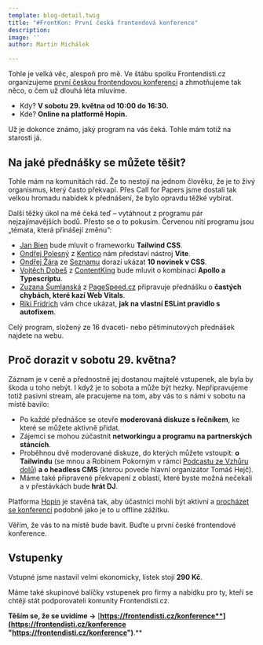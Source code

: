 ```yaml
---
template: blog-detail.twig
title: "#FrontKon: První česká frontendová konference"
description:
image: ''
author: Martin Michálek

---
```

Tohle je velká věc, alespoň pro mě. Ve štábu spolku Frontendisti.cz organizujeme [první českou frontendovou konferenci](https://frontendisti.cz/konference/) a zhmotňujeme tak něco, o čem už dlouhá léta mluvíme.

* Kdy? **V sobotu 29. května od 10:00 do 16:30.**
* Kde? **Online na platformě Hopin.**

Už je dokonce známo, jaký program na vás čeká. Tohle mám totiž na starosti já.

## Na jaké přednášky se můžete těšit?

Tohle mám na komunitách rád. Že to nestojí na jednom člověku, že je to živý organismus, který často překvapí. Přes Call for Papers jsme dostali tak velkou hromadu nabídek k přednášení, že bylo opravdu těžké vybírat.

Další těžký úkol na mě čeká teď – vytáhnout z programu pár nejzajímavějších bodů. Přesto se o to pokusím. Červenou nití programu jsou „témata, která přinášejí změnu”:

* [Jan Bien](https://www.webmistr.wtf/) bude mluvit o frameworku **Tailwind CSS**.
* [Ondřej Polesný](https://ondrabus.com/) z [Kentico](https://www.kentico.com/) nám představí nástroj **Vite**.
* [Ondřej Žára](https://ondras.zarovi.cz/) ze [Seznamu](https://vyvojari.seznam.cz/) dorazí ukázat **10 novinek v CSS**.
* [Vojtěch Dobeš](https://www.linkedin.com/in/vojtechdobes/?locale=cs_CZ) z [ContentKing](https://www.contentkingapp.com/) bude mluvit o kombinaci **Apollo a Typescriptu**.
* [Zuzana Šumlanská](https://www.linkedin.com/in/zuzana-sumlanska/?originalSubdomain=cz) z [PageSpeed.cz](https://pagespeed.cz/) připravuje přednášku o **častých chybách, které kazí Web Vitals**.
* [Riki Fridrich](https://www.vzhurudolu.cz/lektori/riki-fridrich) vám chce ukázat, **jak na vlastní ESLint pravidlo s autofixem**.

Celý program, složený ze 16 dvaceti- nebo pětiminutových přednášek najdete na webu.

## Proč dorazit v sobotu 29. května?

Záznam je v ceně a přednostně jej dostanou majitelé vstupenek, ale byla by škoda u toho nebýt. I když je to sobota a může být hezky. Nepřipravujeme totiž pasivní stream, ale pracujeme na tom, aby vás to s námi v sobotu na místě bavilo:

* Po každé přednášce se otevře **moderovaná diskuze s řečníkem**, ke které se můžete aktivně přidat.
* Zájemci se mohou zúčastnit **networkingu a programu na partnerských stáncích**.
* Proběhnou dvě moderované diskuze, do kterých můžete vstoupit: **o Tailwindu** (se mnou a Robinem Pokorným v rámci [Podcastu ze Vzhůru dolů](https://www.vzhurudolu.cz/podcast)) **a o headless CMS** (kterou povede hlavní organizátor Tomáš Hejč).
* Máme také připravené překvapení z oblastí, které byste možná nečekali a v přestávkách bude **hrát DJ**.

Platforma [Hopin](https://hopin.com/) je stavěná tak, aby účastníci mohli být aktivní a [procházet se konferencí](https://www.youtube.com/watch?v=JgGVOlbOPUU) podobně jako je to u offline zážitku.

Věřím, že vás to na místě bude bavit. Buďte u první české frontendové konference.

## Vstupenky

Vstupné jsme nastavil velmi ekonomicky, lístek stojí **290 Kč**.

Máme také skupinové balíčky vstupenek pro firmy a nabídku pro ty, kteří se chtějí stát podporovateli komunity Frontendisti.cz.

**Těším se, že se uvidíme →** [**https://frontendisti.cz/konference**](https://frontendisti.cz/konference "https://frontendisti.cz/konference")**.**

